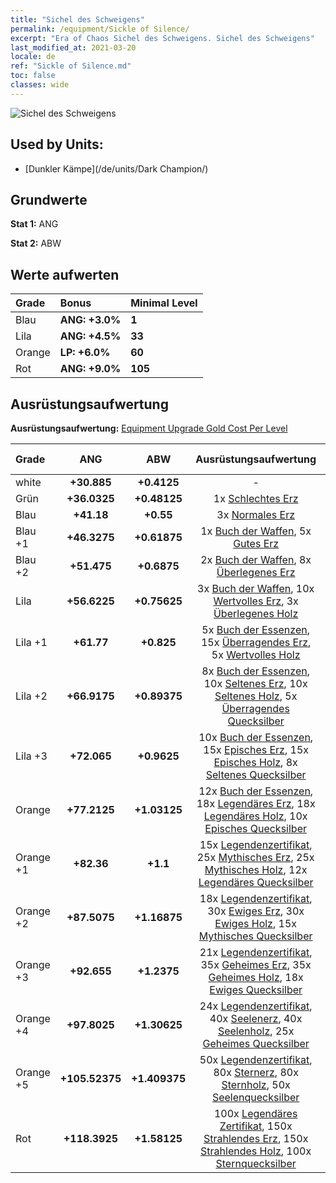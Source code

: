 ```yaml
---
title: "Sichel des Schweigens"
permalink: /equipment/Sickle of Silence/
excerpt: "Era of Chaos Sichel des Schweigens. Sichel des Schweigens"
last_modified_at: 2021-03-20
locale: de
ref: "Sickle of Silence.md"
toc: false
classes: wide
---
```


  ![Sichel des Schweigens](/images/e/e_3091.png)

## Used by Units:

* [Dunkler Kämpe](/de/units/Dark Champion/) 


## Grundwerte
 **Stat 1:** ANG

 **Stat 2:** ABW

## Werte aufwerten

  |     Grade    |   Bonus | Minimal Level | 
  |:-------------|:--------|:--------------| 
  | Blau | **ANG: +3.0%** | **1** | 
  | Lila | **ANG: +4.5%** | **33** | 
  | Orange | **LP: +6.0%** | **60** | 
  | Rot | **ANG: +9.0%** | **105** | 


## Ausrüstungsaufwertung
 **Ausrüstungsaufwertung:** [Equipment Upgrade Gold Cost Per Level](/equipment/EquipmentUpgradeCostPerLevel/) 

  |          Grade      | ANG | ABW | Ausrüstungsaufwertung | Minimal Level |
  |:--------------------|:---------:|:---------:|:----------------:|:--------------|
  | white | **+30.885** | **+0.4125** | - | - |
  | Grün | **+36.0325** | **+0.48125** | 1x [Schlechtes Erz](/de/Items/mat_1/) | 1 |
  | Blau | **+41.18** | **+0.55** | 3x [Normales Erz](/de/Items/mat_6/) | 1 |
  | Blau +1 | **+46.3275** | **+0.61875** | 1x [Buch der Waffen](/de/Items/mat_18/), 5x [Gutes Erz](/de/Items/mat_12/) | 1 |
  | Blau +2 | **+51.475** | **+0.6875** | 2x [Buch der Waffen](/de/Items/mat_25/), 8x [Überlegenes Erz](/de/Items/mat_19/) | 1 |
  | Lila | **+56.6225** | **+0.75625** | 3x [Buch der Waffen](/de/Items/mat_32/), 10x [Wertvolles Erz](/de/Items/mat_26/), 3x [Überlegenes Holz](/de/Items/mat_20/) | 33 |
  | Lila +1 | **+61.77** | **+0.825** | 5x [Buch der Essenzen](/de/Items/mat_39/), 15x [Überragendes Erz](/de/Items/mat_33/), 5x [Wertvolles Holz](/de/Items/mat_27/) | 38 |
  | Lila +2 | **+66.9175** | **+0.89375** | 8x [Buch der Essenzen](/de/Items/mat_46/), 10x [Seltenes Erz](/de/Items/mat_40/), 10x [Seltenes Holz](/de/Items/mat_41/), 5x [Überragendes Quecksilber](/de/Items/mat_35/) | 44 |
  | Lila +3 | **+72.065** | **+0.9625** | 10x [Buch der Essenzen](/de/Items/mat_53/), 15x [Episches Erz](/de/Items/mat_47/), 15x [Episches Holz](/de/Items/mat_48/), 8x [Seltenes Quecksilber](/de/Items/mat_42/) | 52 |
  | Orange | **+77.2125** | **+1.03125** | 12x [Buch der Essenzen](/de/Items/mat_60/), 18x [Legendäres Erz](/de/Items/mat_54/), 18x [Legendäres Holz](/de/Items/mat_55/), 10x [Episches Quecksilber](/de/Items/mat_49/) | 60 |
  | Orange +1 | **+82.36** | **+1.1** | 15x [Legendenzertifikat](/de/Items/mat_67/), 25x [Mythisches Erz](/de/Items/mat_61/), 25x [Mythisches Holz](/de/Items/mat_62/), 12x [Legendäres Quecksilber](/de/Items/mat_56/) | 69 |
  | Orange +2 | **+87.5075** | **+1.16875** | 18x [Legendenzertifikat](/de/Items/mat_74/), 30x [Ewiges Erz](/de/Items/mat_68/), 30x [Ewiges Holz](/de/Items/mat_69/), 15x [Mythisches Quecksilber](/de/Items/mat_63/) | 75 |
  | Orange +3 | **+92.655** | **+1.2375** | 21x [Legendenzertifikat](/de/Items/mat_81/), 35x [Geheimes Erz](/de/Items/mat_75/), 35x [Geheimes Holz](/de/Items/mat_76/), 18x [Ewiges Quecksilber](/de/Items/mat_70/) | 84 |
  | Orange +4 | **+97.8025** | **+1.30625** | 24x [Legendenzertifikat](/de/Items/mat_88/), 40x [Seelenerz](/de/Items/mat_82/), 40x [Seelenholz](/de/Items/mat_83/), 25x [Geheimes Quecksilber](/de/Items/mat_77/) | 92 |
  | Orange +5 | **+105.52375** | **+1.409375** | 50x [Legendenzertifikat](/de/Items/mat_95/), 80x [Sternerz](/de/Items/mat_89/), 80x [Sternholz](/de/Items/mat_90/), 50x [Seelenquecksilber](/de/Items/mat_84/) | 100 |
  | Rot | **+118.3925** | **+1.58125** | 100x [Legendäres Zertifikat](/de/Items/mat_102/), 150x [Strahlendes Erz](/de/Items/mat_96/), 150x [Strahlendes Holz](/de/Items/mat_97/), 100x [Sternquecksilber](/de/Items/mat_91/) | 105 |

